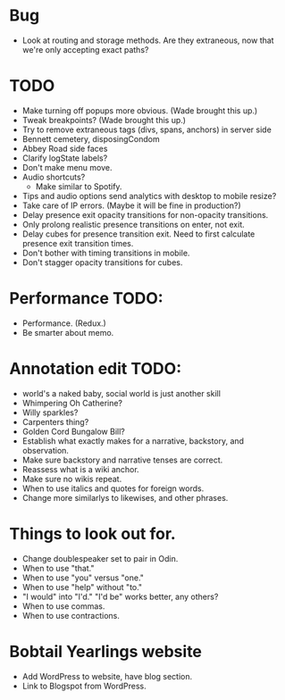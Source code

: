 # Bug
* Look at routing and storage methods. Are they extraneous, now that we're only accepting exact paths?

# TODO
* Make turning off popups more obvious. (Wade brought this up.)
* Tweak breakpoints? (Wade brought this up.)
* Try to remove extraneous tags (divs, spans, anchors) in server side
* Bennett cemetery, disposingCondom
* Abbey Road side faces
* Clarify logState labels?
* Don't make menu move.
* Audio shortcuts?
    * Make similar to Spotify.
* Tips and audio options send analytics with desktop to mobile resize?
* Take care of IP errors. (Maybe it will be fine in production?)
* Delay presence exit opacity transitions for non-opacity transitions.
* Only prolong realistic presence transitions on enter, not exit.
* Delay cubes for presence transition exit. Need to first calculate presence exit transition times.
* Don't bother with timing transitions in mobile.
* Don't stagger opacity transitions for cubes.

# Performance TODO:
* Performance. (Redux.)
* Be smarter about memo.

# Annotation edit TODO:
* world's a naked baby, social world is just another skill
* Whimpering Oh Catherine?
* Willy sparkles?
* Carpenters thing?
* Golden Cord Bungalow Bill?
* Establish what exactly makes for a narrative, backstory, and observation.
* Make sure backstory and narrative tenses are correct.
* Reassess what is a wiki anchor.
* Make sure no wikis repeat.
* When to use italics and quotes for foreign words.
* Change more similarlys to likewises, and other phrases.

# Things to look out for.
* Change doublespeaker set to pair in Odin.
* When to use "that."
* When to use "you" versus "one."
* When to use "help" without "to."
* "I would" into "I'd." "I'd be" works better, any others?
* When to use commas.
* When to use contractions.

# Bobtail Yearlings website
* Add WordPress to website, have blog section.
* Link to Blogspot from WordPress.
